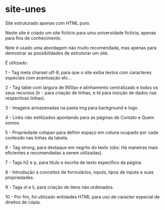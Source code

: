 # site-unes
Site estruturado apenas com HTML puro.

Neste site é criado um site fictício para uma universidade fictícia, apenas para fins de conhecimento.

Nele é usado uma abordagem não muito recomendada, mas apenas para demostrar as possibilidades de estruturar um site.

É utilizado:

1 - Tag meta charset utf-8, para que o site exiba textos com caracteres especiais com acentuação etc...

2 - Tag table com largura de 900px e alinhamento centralizado e todos os seus recursos 
(tr - para criação de linhas, e td para insrção de dados nas respectivas linhas).

3 - Imagens armazenadas na pasta img para background e logo.

4 - Links não estilizados apontando para as páginas de Contato e Quem somos.

5 - Propriedade colspan para definir espaço em coluna ocupado por cada conteúdo nas linhas da tabela.

6 - Tag strong, para destaque em negrito do texto (obs: Há maneiras mais eficientes e recomendadas a serem utilizadas).

7 - Tags h2 e p, para título e escrita de texto específico da página.

8 - Introdução a conceitos de formulários, inputs, tipos de inputs e suas propriedades.

9 - Tags ol e li, para criação de itens não ordenados.

10 - Por fim, foi utilizado entidades HTML para uso de caracter especial de direitos de cópia.
